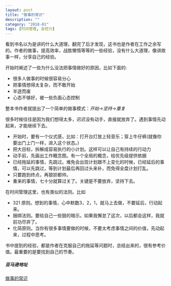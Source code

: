 ```yaml
---
layout: post
title: "做事的常识"
description: ""
category: "2018-01"
tags: [时间管理, 自控力]
---
```


看到书名以为是讲的什么大道理，翻完了后才发现，这书也是作者在工作之余写的。作者的做事，提高效率，战胜懒惰等等的一些经验，没有什么大道理，像讲故事一样，分享自己的经验。

开始时阐述了一些为什么没法把事情做好的原因，比如下面的:
* 很多人做事的时候很容易分心
* 把事情想得太复杂，而不敢开始
* 半途而废
* 心态不够好，被一些负面心态控制

整本书作者就提出了一个简单的做事模式：*开始->坚持->重复*

很多时候往往是因为我们想得太多，迟迟没有动手，直接就放弃了。遇到事情先动起来，才能继续下去。

* 开始时，要有一个仪式感，比如：打开台灯放上轻音乐；穿上牛仔裤(就像你要出门上门一样，进入这个状态。)
* 把大目标，拆解成容易执行的小计划。这样可以让自己有持续的行动力
* 动手前，先画出工作概念图。有一个全局的概念，给优先级提供依据
* 已经拖延的事情，先跳过。难免会出现计划跟不上变化的时候，已经延后的事情，可以先跳过，等到计划最后再回过头来补，而免得全盘计划打乱。
* 只要跑到终点，再狼狈都帅。
* 重来的事情，七十分就算过关了。关键是不要放弃，坚持下去。

在时间管理这里，也有类似的法则。比如

* 321 原则。想到的事情，心中默数3，2，1，就马上去做，不要延后，行动起来。
* 捆绑法则。要给自己一些狠的暗示。如果我懈怠了这次，以后都会这样，我就前功尽弃了。
* 化简原则。当你有很多事情要做的时候，不要太考虑事情之间的价值，先动起来，过程中思考。

书中提到的经验，都是作者在克服自己的拖延等问题时，总结出来的，很有参考价值。最重要的是要找到自己的节奏。

##### 亚马逊地址

[做事的常识](https://www.amazon.cn/dp/B0146DRM5C/ref=sr_1_1?ie=UTF8&qid=1516635170&sr=8-1&keywords=%E5%81%9A%E4%BA%8B%E7%9A%84%E5%B8%B8%E8%AF%86)


